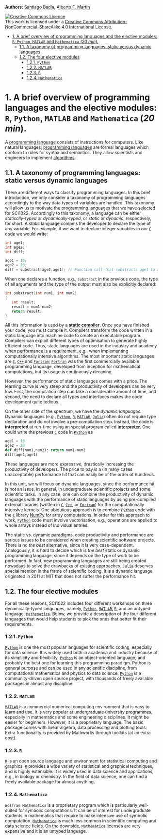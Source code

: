 **Authors**: [Santiago Badia](https://research.monash.edu/en/persons/santiago-badia-rodriguez), [Alberto F. Martin](https://research.monash.edu/en/persons/alberto-f-martin) 

<a rel="license" href="http://creativecommons.org/licenses/by-nc-sa/4.0/"><img alt="Creative Commons Licence" style="border-width:0" src="https://i.creativecommons.org/l/by-nc-sa/4.0/88x31.png" /></a><br />This work is licensed under a <a rel="license" href="http://creativecommons.org/licenses/by-nc-sa/4.0/">Creative Commons Attribution-NonCommercial-ShareAlike 4.0 International License</a>.
<!-- TOC -->

- [1. A brief overview of programming languages and the elective modules: `R`, `Python`, `MATLAB` and `Mathematica` (*20 min*).](#1-a-brief-overview-of-programming-languages-and-the-elective-modules-r-python-matlab-and-mathematica-20-min)
    - [1.1. A taxonomy of programming languages: static versus dynamic languages](#11-a-taxonomy-of-programming-languages-static-versus-dynamic-languages)
    - [1.2. The four elective modules](#12-the-four-elective-modules)
        - [1.2.1. `Python`](#121-python)
        - [1.2.2. `MATLAB`](#122-matlab)
        - [1.2.3. `R`](#123-r)
        - [1.2.4. `Mathematica`](#124-mathematica)

<!-- /TOC -->

# 1. A brief overview of programming languages and the elective modules: `R`, `Python`, `MATLAB` and `Mathematica` (*20 min*).  
<a id="markdown-a-brief-overview-of-programming-languages-and-the-elective-modules-r-python-matlab-and-mathematica-20-min" name="a-brief-overview-of-programming-languages-and-the-elective-modules-r-python-matlab-and-mathematica-20-min"></a>

A [programming language](https://en.wikipedia.org/wiki/Programming_language) consists of instructions for computers. Like natural languages, [programming languages](https://en.wikipedia.org/wiki/Comparison_of_programming_languages) are formal languages which conform to rules for syntax and semantics. They allow scientists and engineers to implement [algorithms](https://en.wikipedia.org/wiki/Algorithm).


## 1.1. A taxonomy of programming languages: static versus dynamic languages
<a id="markdown-a-taxonomy-of-programming-languages-static-versus-dynamic-languages" name="a-taxonomy-of-programming-languages-static-versus-dynamic-languages"></a>

 There are different ways to classify programming languages. In this brief introduction, we only consider a taxonomy of programming languages accordingly to the way data types of variables are handled. This taxonomy will allow us to motivate the programming languages that we have selected for SCI1022. Accordingly to this taxonomy, a language can be either *statically-typed* or *dynamically-typed*, or *static* or *dynamic*, respectively, for short. A *static* language compels the developer to declare the type of any variable. For example, if we want to declare integer variables in our [`C`](https://en.wikipedia.org/wiki/C_(programming_language)) code we would write:
```c
int age1;
int age2;
int diff;

age1 = 10;
age2 = 20;
diff = substract(age2,age1); // Function call that substracts age1 to age2
```
When one declares a function, e.g., `substract` in the previous code, the type of all arguments and the type of the output must also be explicitly declared:
```c
int substract(int num1, int num2)
{
   int result;
   result = num1-num2;
   return result;
}    
```
All this information is used by a [**static compiler**](https://en.wikipedia.org/wiki/Compiler). Once you have finished your code, you must compile it. Compilers transform the code written in a static language into machine code to create an executable program. Compilers can exploit different types of optimisation to generate highly efficient code. Thus, static languages are used in the industry and academy when performance is a requirement, e.g., when implementing computationally intensive algorithms. The most important static languages are [`C`](https://en.wikipedia.org/wiki/C_(programming_language)), [`C++`](https://en.wikipedia.org/wiki/C%2B%2B) and [`Fortran`](https://en.wikipedia.org/wiki/Fortran); [`Fortran`](https://en.wikipedia.org/wiki/Fortran) was the first commercially available programming language, developed from inception for mathematical computations, but its usage is continuously decaying. 

However, the performance of static languages comes with a price. The learning curve is very steep and the productivity of developers can be very low. First, the compilation step can take a considerable amount of time, and second, the need to declare all types and interfaces makes the code development quite tedious.

On the other side of the spectrum, we have the *dynamic languages*. Dynamic languages (e.g., [`Python`](https://en.wikipedia.org/wiki/Python_(programming_language)), [`R`](https://en.wikipedia.org/wiki/R_(programming_language)), [`MATLAB`](https://en.wikipedia.org/wiki/MATLAB), [`Julia`](https://julialang.org/)) often do not require type declaration and do not involve a pre-compilation step. Instead, the code is **interpreted** at run-time using an special program called [**interpreter**](https://en.wikipedia.org/wiki/Interpreter_(computing)). One could write the previous [`C`](https://en.wikipedia.org/wiki/C_(programming_language)) code in [`Python`](https://en.wikipedia.org/wiki/Python_(programming_language)) as
```python
age1 = 10
age2 = 20
def diff(num1,num2): return num1-num2
diff(age2,age1)
```
These languages are more expressive, drastically increasing the productivity of developers. The price to pay is a (in many cases unacceptable) performance hit that can easily be of the order of hundreds.

In this unit, we will focus on dynamic languages, since the performance hit is not an issue, in general, in undergraduate scientific projects and some scientific tasks. In any case, one can combine the productivity of dynamic languages with the performance of static languages by using pre-compiled external libraries (written in [`C`](https://en.wikipedia.org/wiki/C_(programming_language)), [`C++`](https://en.wikipedia.org/wiki/C%2B%2B), or [`Fortran`](https://en.wikipedia.org/wiki/Fortran)) for the computationally intensive kernels. One ubiquitous approach is to combine [`Python`](https://en.wikipedia.org/wiki/Python_(programming_language)) code with the [`C`](https://en.wikipedia.org/wiki/C_(programming_language)) library [NumPy](https://numpy.org/) for array computations. In order for this approach to work, [`Python`](https://en.wikipedia.org/wiki/Python_(programming_language)) code must involve vectorisation, e.g., operations are applied to whole arrays instead of individual entries.

The static vs. dynamic paradigms, code productivity and performance are serious issues to be considered when creating scientific software projects. There is no *the best* alternative, since it is very case-dependent. Analogously, it is hard to decide which is *the best* static or dynamic programming language, since it depends on the type of work to be performed. In fact, new programming languages are still being created nowadays to solve the drawbacks of existing approaches. [`Julia`](https://julialang.org/) deserves special mention in the frame of scientific coding. It is a dynamic language originated in 2011 at MIT that does not suffer the performance hit.


## 1.2. The four elective modules
<a id="markdown-the-four-elective-modules" name="the-four-elective-modules"></a>

For all these reasons, SCI1022 includes four different workshops on three dynamically-typed languages, namely, [`Python`](https://en.wikipedia.org/wiki/Python_(programming_language)), [`MATLAB`](https://en.wikipedia.org/wiki/MATLAB), [`R`](https://en.wikipedia.org/wiki/R_(programming_language)), and an untyped language, [`Mathematica`](https://en.wikipedia.org/wiki/Wolfram_Mathematica). Below, we provide a description of the four different languages that would help students to pick the ones that better fit their requirements.

### 1.2.1. `Python`
<a id="markdown-python" name="python"></a>

[`Python`](https://en.wikipedia.org/wiki/Python_(programming_language)) is one the most popular languages for scientific coding, especially for data science. It is widely used both in academia and industry because of its simplicity and flexibility. [`Python`](https://en.wikipedia.org/wiki/Python_(programming_language)) is an object-oriented language, and probably the best one for learning this programming paradigm. Python is general purpose and can be used in any scientific discipline, from computational mathematics and physics to data science. [`Python`](https://en.wikipedia.org/wiki/Python_(programming_language)) is a community-driven open source project, with thousands of freely available packages in almost any discipline.

### 1.2.2. `MATLAB`
<a id="markdown-matlab" name="matlab"></a>

[`MATLAB`](https://en.wikipedia.org/wiki/MATLAB) is a commercial numerical computing environment that is easy to learn and use. It is very popular at undergraduate university programmes, especially in mathematics and some engineering disciplines. It might be easier for beginners. However, it is a proprietary language. The basic package comes with linear algebra, data processing and plotting tools.
Extra functionality is provided by Mathworks through toolkits (at an extra cost).

### 1.2.3. `R`
<a id="markdown-r" name="r"></a>

[`R`](https://en.wikipedia.org/wiki/R_(programming_language)) is an open source language and environment for statistical computing and graphics. [`R`](https://en.wikipedia.org/wiki/R_(programming_language)) provides a wide variety of statistical and graphical techniques, and is highly extensible. It is widely used in data science and applications, e.g., in biology or chemistry. In the field of data science, one can find a freely available package for almost anything.

### 1.2.4. `Mathematica`
<a id="markdown-mathematica" name="mathematica"></a>

`Wolfram Mathematica` is a proprietary program which is particularly well-suited for symbolic computations. It can be of interest for undergraduate students in mathematics that require to make intensive use of symbolic computation. [`Mathematica`](https://en.wikipedia.org/wiki/Wolfram_Mathematica) is much less common in scientific computing and data science fields. On the downside, [`Mathematica`](https://en.wikipedia.org/wiki/Wolfram_Mathematica) licenses are very expensive and it is an untyped language.

